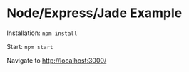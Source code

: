 Node/Express/Jade Example
=========================

Installation: `npm install`

Start: `npm start`

Navigate to [http://localhost:3000/](http://localhost:3000/)
